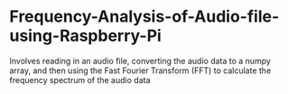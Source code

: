 # Frequency-Analysis-of-Audio-file-using-Raspberry-Pi
Involves reading in an audio file, converting the audio data to a numpy array, and then using the Fast Fourier Transform (FFT) to calculate the frequency spectrum of the audio data
